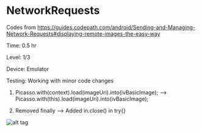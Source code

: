 # NetworkRequests

Codes from https://guides.codepath.com/android/Sending-and-Managing-Network-Requests#displaying-remote-images-the-easy-way

Time: 0.5 hr

Level: 1/3

Device: Emulator

Testing: Working with minor code changes

1. Picasso.with(context).load(imageUri).into(ivBasicImage); --> Picasso.with(this).load(imageUri).into(ivBasicImage);

2. Removed finally --> Added in.close() in try{}

![alt tag](https://cloud.githubusercontent.com/assets/11301947/9433376/b3a8074e-49e6-11e5-86f0-5563c8d56c58.png)
